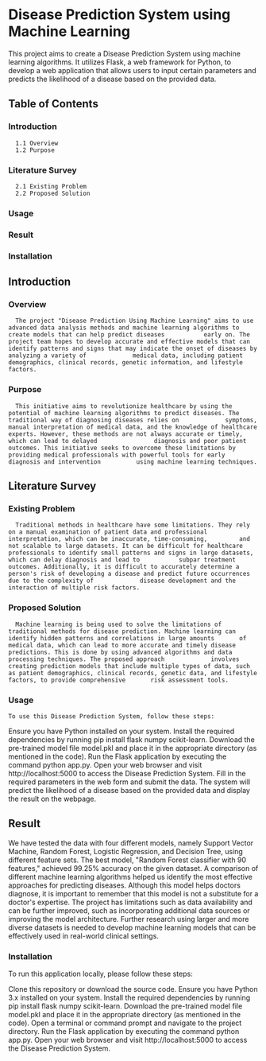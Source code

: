 # Disease Prediction System using Machine Learning
This project aims to create a Disease Prediction System using machine learning algorithms. It utilizes Flask, a web framework for Python, to develop a web application that allows users to input certain parameters and predicts the likelihood of a disease based on the provided data.

## Table of Contents
### Introduction
      1.1 Overview
      1.2 Purpose
### Literature Survey
      2.1 Existing Problem
      2.2 Proposed Solution
### Usage
### Result
### Installation

## Introduction
### Overview
      The project "Disease Prediction Using Machine Learning" aims to use advanced data analysis methods and machine learning algorithms to create models that can help predict diseases           early on. The project team hopes to develop accurate and effective models that can identify patterns and signs that may indicate the onset of diseases by analyzing a variety of             medical data, including patient demographics, clinical records, genetic information, and lifestyle factors.

### Purpose
      This initiative aims to revolutionize healthcare by using the potential of machine learning algorithms to predict diseases. The traditional way of diagnosing diseases relies on             symptoms, manual interpretation of medical data, and the knowledge of healthcare experts. However, these methods are not always accurate or timely, which can lead to delayed                diagnosis and poor patient outcomes. This initiative seeks to overcome these limitations by providing medical professionals with powerful tools for early diagnosis and intervention          using machine learning techniques.

## Literature Survey
### Existing Problem
      Traditional methods in healthcare have some limitations. They rely on a manual examination of patient data and professional interpretation, which can be inaccurate, time-consuming,         and not scalable to large datasets. It can be difficult for healthcare professionals to identify small patterns and signs in large datasets, which can delay diagnosis and lead to           subpar treatment outcomes. Additionally, it is difficult to accurately determine a person's risk of developing a disease and predict future occurrences due to the complexity of             disease development and the interaction of multiple risk factors.

### Proposed Solution
      Machine learning is being used to solve the limitations of traditional methods for disease prediction. Machine learning can identify hidden patterns and correlations in large amounts       of medical data, which can lead to more accurate and timely disease predictions. This is done by using advanced algorithms and data processing techniques. The proposed approach             involves creating prediction models that include multiple types of data, such as patient demographics, clinical records, genetic data, and lifestyle factors, to provide comprehensive       risk assessment tools.

### Usage
    To use this Disease Prediction System, follow these steps:

Ensure you have Python installed on your system.
Install the required dependencies by running pip install flask numpy scikit-learn.
Download the pre-trained model file model.pkl and place it in the appropriate directory (as mentioned in the code).
Run the Flask application by executing the command python app.py.
Open your web browser and visit http://localhost:5000 to access the Disease Prediction System.
Fill in the required parameters in the web form and submit the data.
The system will predict the likelihood of a disease based on the provided data and display the result on the webpage.


## Result
We have tested the data with four different models, namely Support Vector Machine, Random Forest, Logistic Regression, and Decision Tree, using different feature sets.
The best model, "Random Forest classifier with 90 features," achieved 99.25% accuracy on the given dataset.
A comparison of different machine learning algorithms helped us identify the most effective approaches for predicting diseases.
Although this model helps doctors diagnose, it is important to remember that this model is not a substitute for a doctor's expertise.
The project has limitations such as data availability and can be further improved, such as incorporating additional data sources or improving the model architecture.
Further research using larger and more diverse datasets is needed to develop machine learning models that can be effectively used in real-world clinical settings.


### Installation
To run this application locally, please follow these steps:

Clone this repository or download the source code.
Ensure you have Python 3.x installed on your system.
Install the required dependencies by running pip install flask numpy scikit-learn.
Download the pre-trained model file model.pkl and place it in the appropriate directory (as mentioned in the code).
Open a terminal or command prompt and navigate to the project directory.
Run the Flask application by executing the command python app.py.
Open your web browser and visit http://localhost:5000 to access the Disease Prediction System.
